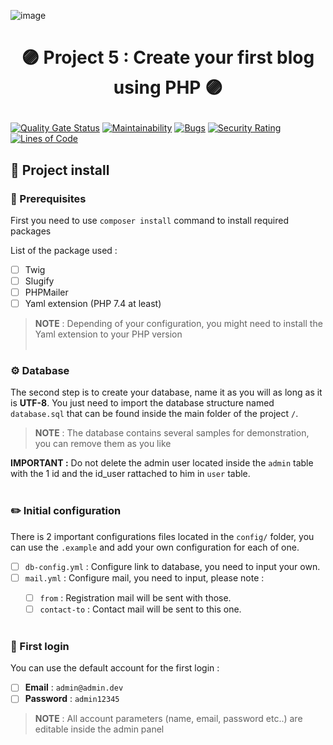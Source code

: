 ![image](https://user-images.githubusercontent.com/54909696/144947502-ef90f2a8-efcb-415d-b30d-5eba9d56fa65.png)
# <p align="center">🟣 Project 5 : Create your first blog using PHP 🟣</p>
[![Quality Gate Status](https://sonarcloud.io/api/project_badges/measure?project=ledukilian_LeduKilian_P5_10052021&metric=alert_status)](https://sonarcloud.io/summary/new_code?id=ledukilian_LeduKilian_P5_10052021)
[![Maintainability](https://api.codeclimate.com/v1/badges/706fe8c458f4273b5932/maintainability)](https://codeclimate.com/github/ledukilian/LeduKilian_P5_10052021/maintainability)
[![Bugs](https://sonarcloud.io/api/project_badges/measure?project=ledukilian_LeduKilian_P5_10052021&metric=bugs)](https://sonarcloud.io/dashboard?id=ledukilian_LeduKilian_P5_10052021)
[![Security Rating](https://sonarcloud.io/api/project_badges/measure?project=ledukilian_LeduKilian_P5_10052021&metric=security_rating)](https://sonarcloud.io/dashboard?id=ledukilian_LeduKilian_P5_10052021)
[![Lines of Code](https://sonarcloud.io/api/project_badges/measure?project=ledukilian_LeduKilian_P5_10052021&metric=ncloc)](https://sonarcloud.io/dashboard?id=ledukilian_LeduKilian_P5_10052021)

## 🧱 Project install
### 🧩 Prerequisites
First you need to use `composer install` command to install required packages

List of the package used :
- [ ] Twig
- [ ] Slugify
- [ ] PHPMailer
- [ ] Yaml extension (PHP 7.4 at least)
> **NOTE** : Depending of your configuration, you might need to install the Yaml extension to your PHP version
<br /><br />
### ⚙️ Database
The second step is to create your database, name it as you will as long as it is **UTF-8**.
You just need to import the database structure named `database.sql` that can be found inside the main folder of the project `/`.
> **NOTE** : The database contains several samples for demonstration, you can remove them as you like

**IMPORTANT :** Do not delete the admin user located inside the `admin` table with the 1 id and the id_user rattached to him in `user` table.
<br /><br />
### ✏️ Initial configuration
There is 2 important configurations files located in the `config/` folder, you can use the `.example` and add your own configuration for each of one.
- [ ] `db-config.yml` : Configure link to database, you need to input your own.
- [ ] `mail.yml` : Configure mail, you need to input, please note :
    >
    - [ ] `from` : Registration mail will be sent with those.
    - [ ] `contact-to` : Contact mail will be sent to this one.
<br /><br />
### 🔐 First login
You can use the default account for the first login :
- [ ] **Email** : `admin@admin.dev`
- [ ] **Password** : `admin12345`

> **NOTE** : All account parameters (name, email, password etc..) are editable inside the admin panel
